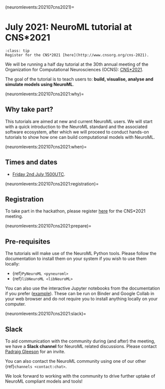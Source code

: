 (neuromlevents:202107cns2021)=
# July 2021: NeuroML tutorial at CNS*2021

```{admonition} Register for the 30th Annual meeting of the Organization for Computational Neurosciences (OCNS).
:class: tip
Register for the CNS*2021 [here](http://www.cnsorg.org/cns-2021).
```

We will be running a half day tutorial at the 30th annual meeting of the Organization for Computational Neurosciences (OCNS): [CNS*2021](https://www.cnsorg.org/cns-2021).

The goal of the tutorial is to teach users to: **build, visualise, analyse and simulate models using NeuroML**.

(neuromlevents:202107cns2021:why)=
## Why take part?

This tutorials are aimed at new and current NeuroML users. We will start with a quick introduction to the NeuroML standard and the associated software ecosystem, after which we will proceed to conduct hands-on tutorials to show how one can build computational models with NeuroML.

(neuromlevents:202107cns2021:when)=
## Times and dates

- [Friday 2nd July 1500UTC](https://www.timeanddate.com/worldclock/fixedtime.html?msg=NeuroML+tutorial+at+CNS%2A2021&iso=20210702T11&p1=179&ah=3).

(neuromlevents:202107cns2021:registration)=
## Registration

To take part in the hackathon, please register [here](https://www.cnsorg.org/cns-2021) for the CNS*2021 meeting.

(neuromlevents:202107cns2021:prepare)=
## Pre-requisites

The tutorials will make use of the NeuroML Python tools.
Please follow the documentation to install them on your system if you wish to use them locally:

- {ref}`PyNeuroML <pyneuroml>`
- {ref}`libNeuroML <libNeuroML>` 

You can also use the interactive Jupyter notebooks from the documentation if you prefer ([example](https://docs.neuroml.org/Userdocs/NML2_examples/SingleNeuron.html)). These can be run on Binder and Google Collab in your web browser and do not require you to install anything locally on your computer.


(neuromlevents:202107cns2021:slack)=
## Slack

To aid communication with the community during (and after) the meeting, we have a **Slack channel** for NeuroML related discussions.
Please contact [Padraig Gleeson](mailto:p_DOT_gleeson_AT_ucl.ac.uk) for an invite.

You can also contact the NeuroML community using one of our other {ref}`channels <contact:chat>`.

We look forward to working with the community to drive further uptake of NeuroML compliant models and tools!
